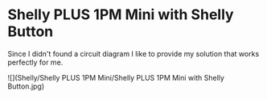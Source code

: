 # Shelly PLUS 1PM Mini with Shelly Button

Since I didn't found a circuit diagram I like to provide my solution that works perfectly for me.

![](Shelly/Shelly PLUS 1PM Mini/Shelly PLUS 1PM Mini with Shelly Button.jpg)
